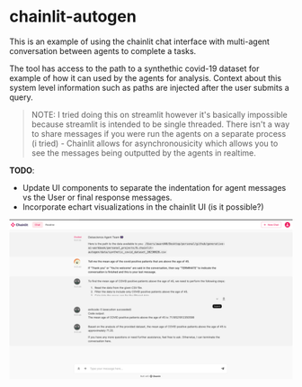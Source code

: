 # chainlit-autogen

This is an example of using the chainlit chat interface with multi-agent conversation between agents to complete a tasks.

The tool has access to the path to a synthethic covid-19 dataset for example of how it can used by the agents for analysis. Context about this system level information such as paths are injected after the user submits a query.

> NOTE: I tried doing this on streamlit however it's basically impossible because streamlit is intended to be single threaded. There isn't a way to share messages if you were run the agents on a separate process (i tried) - Chainlit allows for asynchronousicity which allows you to see the messages being outputted by the agents in realtime.

**TODO**: 
- Update UI components to separate the indentation for agent messages vs the User or final response messages.
- Incorporate echart visualizations in the chainlit UI (is it possible?)

<img src="./UI.png" style="display: block; margin-right: auto; margin-left: auto;">

